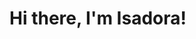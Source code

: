 <html>
	<head>
		<title>Prog109-F2022-Portifolio</title>
	</head>
	<body>
    		<div class="blurb">
        		<h1>Hi there, I'm Isadora!</h1>
    		</div><!-- /.blurb -->
